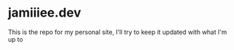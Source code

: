 # jamiiiee.dev

This is the repo for my personal site, I'll try to keep it updated with what I'm up to
